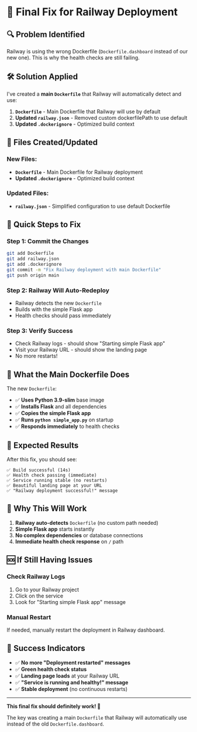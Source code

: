 # 🚀 Final Fix for Railway Deployment

## 🔍 **Problem Identified**

Railway is using the wrong Dockerfile (`Dockerfile.dashboard` instead of our new one). This is why the health checks are still failing.

## 🛠️ **Solution Applied**

I've created a **main `Dockerfile`** that Railway will automatically detect and use:

1. **`Dockerfile`** - Main Dockerfile that Railway will use by default
2. **Updated `railway.json`** - Removed custom dockerfilePath to use default
3. **Updated `.dockerignore`** - Optimized build context

## 📁 **Files Created/Updated**

### New Files:
- **`Dockerfile`** - Main Dockerfile for Railway deployment
- **Updated `.dockerignore`** - Optimized build context

### Updated Files:
- **`railway.json`** - Simplified configuration to use default Dockerfile

## 🚀 **Quick Steps to Fix**

### Step 1: Commit the Changes
```bash
git add Dockerfile
git add railway.json
git add .dockerignore
git commit -m "Fix Railway deployment with main Dockerfile"
git push origin main
```

### Step 2: Railway Will Auto-Redeploy
- Railway detects the new `Dockerfile`
- Builds with the simple Flask app
- Health checks should pass immediately

### Step 3: Verify Success
- Check Railway logs - should show "Starting simple Flask app"
- Visit your Railway URL - should show the landing page
- No more restarts!

## 🎯 **What the Main Dockerfile Does**

The new `Dockerfile`:
- ✅ **Uses Python 3.9-slim** base image
- ✅ **Installs Flask** and all dependencies
- ✅ **Copies the simple Flask app**
- ✅ **Runs `python simple_app.py`** on startup
- ✅ **Responds immediately** to health checks

## 🎉 **Expected Results**

After this fix, you should see:

```
✅ Build successful (14s)
✅ Health check passing (immediate)
✅ Service running stable (no restarts)
✅ Beautiful landing page at your URL
✅ "Railway deployment successful!" message
```

## 🔧 **Why This Will Work**

1. **Railway auto-detects** `Dockerfile` (no custom path needed)
2. **Simple Flask app** starts instantly
3. **No complex dependencies** or database connections
4. **Immediate health check response** on `/` path

## 🆘 **If Still Having Issues**

### Check Railway Logs
1. Go to your Railway project
2. Click on the service
3. Look for "Starting simple Flask app" message

### Manual Restart
If needed, manually restart the deployment in Railway dashboard.

## 🎯 **Success Indicators**

- ✅ **No more "Deployment restarted" messages**
- ✅ **Green health check status**
- ✅ **Landing page loads** at your Railway URL
- ✅ **"Service is running and healthy!" message**
- ✅ **Stable deployment** (no continuous restarts)

---

**This final fix should definitely work! 🚀**

The key was creating a main `Dockerfile` that Railway will automatically use instead of the old `Dockerfile.dashboard`. 